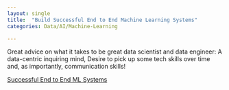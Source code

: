 ```yaml
---
layout: single
title:  "Build Successful End to End Machine Learning Systems"
categories: Data/AI/Machine-Learning

---
```


Great advice on what it takes to be great data scientist and data engineer: 
A data-centric inquiring mind, Desire to pick up some tech skills over time and, as importantly, communication skills! 

 

[Successful End to End ML Systems](https://podcasts.apple.com/us/podcast/build-successful-end-to-end-machine-learning-systems/id1584430381?i=1000543771401)